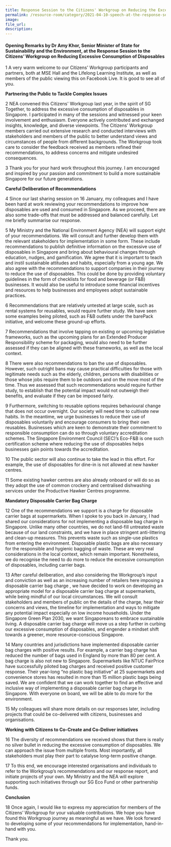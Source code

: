 ```yaml
---
title: Response Session to the Citizens' Workgroup on Reducing the Excessive Consumption of Disposables
permalink: /resource-room/category/2021-04-10-speech-at-the-response-session-to-the-citizens-workgroup-on-reducing-the-excessive-consumption-of-disposables/
image:
file_url:
description:
---
```


#### Opening Remarks by Dr Amy Khor, Senior Minister of State for Sustainability and the Environment, at the Response Session to the Citizens’ Workgroup on Reducing Excessive Consumption of Disposables   

1 A very warm welcome to our Citizens' Workgroup participants and partners, both at MSE Hall and the Lifelong Learning Institute, as well as members of the public viewing this on Facebook Live. It is good to see all of you.  
 
**Partnering the Public to Tackle Complex Issues**
 
2 NEA convened this Citizens' Workgroup last year, in the spirit of SG Together, to address the excessive consumption of disposables in Singapore. I participated in many of the sessions and witnessed your keen involvement and enthusiasm. Everyone actively contributed and exchanged insights, knowledge, and diverse viewpoints. The Citizens’ Workgroup members carried out extensive research and conducted interviews with stakeholders and members of the public to better understand views and circumstances of people from different backgrounds. The Workgroup took care to consider the feedback received as members refined their recommendations, to address concerns and mitigate undesired consequences.  
 
3 Thank you for your hard work throughout this journey. I am encouraged and inspired by your passion and commitment to build a more sustainable Singapore for our future generations.  

**Careful Deliberation of Recommendations**
 
4 Since our last sharing session on 16 January, my colleagues and I have been hard at work reviewing your recommendations to improve how disposables are used and consumed in Singapore. As we proceed, there are also some trade-offs that must be addressed and balanced carefully. Let me briefly summarise our response.  
 
5 My Ministry and the National Environment Agency (NEA) will support eight of your recommendations. We will consult and further develop them with the relevant stakeholders for implementation in some form. These include recommendations to publish definitive information on the excessive use of disposables in Singapore and bring about behavioural changes through education, nudges, and gamification. We agree that it is important to teach and instil sustainable attitudes and habits, especially from a young age. We also agree with the recommendations to support companies in their journey to reduce the use of disposables. This could be done by providing voluntary guidelines in the form of checklists for food and beverage (or F&B) businesses. It would also be useful to introduce some financial incentives and resources to help businesses and employees adopt sustainable practices.

6 Recommendations that are relatively untested at large scale, such as rental systems for reusables, would require further study. We have seen some examples being piloted, such as F&B outlets under the barePack initiative, and welcome these ground-up efforts.   

7 Recommendations that involve tapping on existing or upcoming legislative frameworks, such as the upcoming plans for an Extended Producer Responsibility scheme for packaging, would also need to be further assessed if they can be aligned with these frameworks, as well as the local context.  

8 There were also recommendations to ban the use of disposables. However, such outright bans may cause practical difficulties for those with legitimate needs such as the elderly, children, persons with disabilities or those whose jobs require them to be outdoors and on the move most of the time. Thus we assessed that such recommendations would require further study, to establish that the potential impact would not outweigh their benefits, and evaluate if they can be imposed fairly.   

9 Furthermore, switching to reusable options requires behavioural change that does not occur overnight. Our society will need time to cultivate new habits. In the meantime, we urge businesses to reduce their use of disposables voluntarily and encourage consumers to bring their own reusables. Businesses which are keen to demonstrate their commitment to responsible consumption can do so through voluntary accreditation schemes. The Singapore Environment Council (SEC)’s Eco-F&B is one such certification scheme where reducing the use of disposables helps businesses gain points towards the accreditation.  

10 The public sector will also continue to take the lead in this effort. For example, the use of disposables for dine-in is not allowed at new hawker centres.   

11 Some existing hawker centres are also already onboard or will do so as they adopt the use of common crockery and centralised dishwashing services under the Productive Hawker Centres programme.  

**Mandatory Disposable Carrier Bag Charge**

12 One of the recommendations we support is a  charge for disposable carrier bags at supermarkets. When I spoke to you back in January, I had shared our considerations for not implementing a disposable bag charge in Singapore. Unlike many other countries, we do not land-fill untreated waste because of our land constraints, and we have in place stringent anti-littering and clean-up measures. This prevents waste such as single-use plastics from entering the environment. Disposable plastic bags are also necessary for the responsible and hygienic bagging of waste. These are very real considerations in the local context, which remain important. Nonetheless, we do recognise the need to do more to reduce the excessive consumption of disposables, including carrier bags.  

13 After careful deliberation, and also considering the Workgroup’s input and conviction as well as an increasing number of retailers here imposing a  disposable carrier bag charge , we have decided to work on developing an appropriate model for a disposable carrier bag charge at supermarkets, while being mindful of our local circumstances. We will consult stakeholders and members of public on the details of the charge, hear their concerns and views, the timeline for implementation and ways to mitigate any potential impact especially on low income households. Under the Singapore Green Plan 2030, we want Singaporeans to embrace sustainable living. A disposable carrier bag charge will move us a step further in curbing our excessive consumption of disposables, and engender a mindset shift towards a greener, more resource-conscious Singapore.  

14 Many countries and jurisdictions have implemented disposable carrier bag charges with positive results. For example, a carrier bag charge has reduced the number of bags used in England by more than 80 per cent. A bag charge is also not new to Singapore. Supermarkets like NTUC FairPrice have successfully piloted bag charges and received positive customer response. Their year-long “no plastic bag initiative” at 25 supermarkets and convenience stores has resulted in more than 15 million plastic bags being saved. We are confident that we can work together to find an effective and inclusive way of implementing a disposable carrier bag charge in Singapore. With everyone on board, we will be able to do more for the environment.  

15 My colleagues will share more details on our responses later, including projects that could be co-delivered with citizens, businesses and organisations.  
 
**Working with Citizens to Co-Create and Co-Deliver initiatives**
 
16 The diversity of recommendations we received shows that there is really no silver bullet in reducing the excessive consumption of disposables. We can approach the issue from multiple fronts. Most importantly, all stakeholders must play their part to catalyse long-term positive change.  

17 To this end, we encourage interested organisations and individuals to refer to the Workgroup’s recommendations and our response report, and initiate projects of your own. My Ministry and the NEA will explore supporting such initiatives through our SG Eco Fund or other partnership funds.   

**Conclusion**
 
18 Once again, I would like to express my appreciation for members of the Citizens’ Workgroup for your valuable contributions. We hope you have found this Workgroup journey as meaningful as we have. We look forward to developing some of your recommendations for implementation, hand-in-hand with you.  
 
Thank you.  
